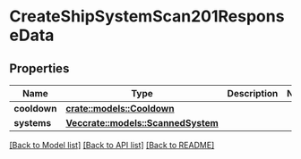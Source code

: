 # CreateShipSystemScan201ResponseData

## Properties

Name | Type | Description | Notes
------------ | ------------- | ------------- | -------------
**cooldown** | [**crate::models::Cooldown**](Cooldown.md) |  | 
**systems** | [**Vec<crate::models::ScannedSystem>**](ScannedSystem.md) |  | 

[[Back to Model list]](../README.md#documentation-for-models) [[Back to API list]](../README.md#documentation-for-api-endpoints) [[Back to README]](../README.md)


